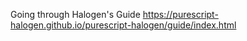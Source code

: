 Going through Halogen's Guide https://purescript-halogen.github.io/purescript-halogen/guide/index.html
